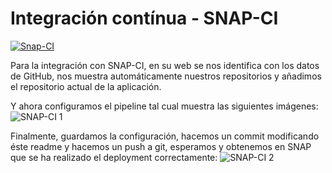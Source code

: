 # Integración contínua - SNAP-CI
[![Snap-CI](https://snap-ci.com/Samuc/Eat-with-Rango/branch/master/build_image)](https://snap-ci.com/Samuc/Eat-with-Rango/branch/master)


Para la integración con SNAP-CI, en su web se nos identifica con los datos de GitHub, nos muestra automáticamente nuestros repositorios y añadimos el repositorio actual de la aplicación.

Y ahora configuramos el pipeline tal cual muestra las siguientes imágenes:
![SNAP-CI 1](http://i.cubeupload.com/FgD1Cm.jpg)


Finalmente, guardamos la configuración, hacemos un commit modificando éste readme y hacemos un push a git, esperamos y obtenemos en SNAP que se ha realizado el deployment correctamente:
![SNAP-CI 2](http://i.cubeupload.com/7369Bw.jpg)
